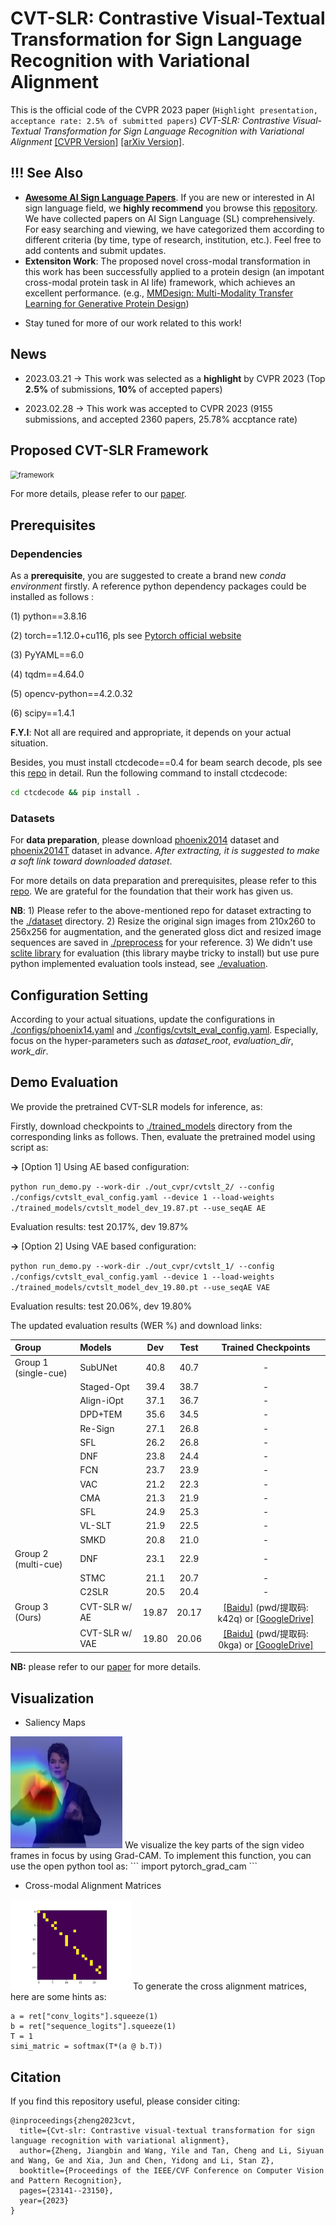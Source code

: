 # CVT-SLR: Contrastive Visual-Textual Transformation for Sign Language Recognition with Variational Alignment

This is the official code of the CVPR 2023 paper (`Highlight presentation, acceptance rate: 2.5% of submitted papers`) *CVT-SLR: Contrastive Visual-Textual Transformation for Sign Language Recognition with Variational Alignment* [[CVPR Version]](https://openaccess.thecvf.com/content/CVPR2023/html/Zheng_CVT-SLR_Contrastive_Visual-Textual_Transformation_for_Sign_Language_Recognition_With_Variational_CVPR_2023_paper.html) [[arXiv Version]](https://arxiv.org/abs/2303.05725).


## !!! See Also
-  [**Awesome AI Sign Language Papers**](https://github.com/binbinjiang/SL_Papers). 
If you are new or interested in AI sign language field, we **highly recommend** you browse this [repository](https://github.com/binbinjiang/SL_Papers). We have collected papers on AI Sign Language (SL) comprehensively. For easy searching and viewing, we have categorized them according to different criteria (by time, type of research, institution, etc.). Feel free to add contents and submit updates.
- **Extensiton Work**: The proposed novel cross-modal transformation in this work has been successfully applied to a protein design (an impotant cross-modal protein task in AI life) framework, which achieves an excellent performance. (e.g., [MMDesign: Multi-Modality Transfer Learning for Generative Protein Design](https://arxiv.org/pdf/2312.06297.pdf)) 
<!-- Please refer to this [repo]() and [paper]() -->
- Stay tuned for more of our work related to this work!

## News
- 2023.03.21 -> This work was selected as a **highlight** by CVPR 2023 (Top **2.5%** of submissions, **10%** of accepted papers)

- 2023.02.28 -> This work was accepted to CVPR 2023 (9155 submissions, and accepted 2360 papers, 25.78% accptance rate)


##  Proposed CVT-SLR Framework

<img src=".\imgs\framework.jpg" alt="framework" style="zoom: 80%;" />

For more details, please refer to our [paper](https://openaccess.thecvf.com/content/CVPR2023/papers/Zheng_CVT-SLR_Contrastive_Visual-Textual_Transformation_for_Sign_Language_Recognition_With_Variational_CVPR_2023_paper.pdf).

## Prerequisites
### Dependencies
As a **prerequisite**, you are suggested to create a brand new *conda environment* firstly. A reference python dependency packages could be installed as follows :

 (1) python==3.8.16
 
 (2) torch==1.12.0+cu116, pls see [Pytorch official website](https://pytorch.org/get-started/locally/) 
 
 (3) PyYAML==6.0 
 
 (4) tqdm==4.64.0

 (5) opencv-python==4.2.0.32

 (6) scipy==1.4.1

**F.Y.I**: Not all are required and appropriate, it depends on your actual situation.


Besides, you must install ctcdecode==0.4 for beam search decode, pls see this [repo](https://github.com/parlance/ctcdecode) in detail. Run the following command to install ctcdecode:

```bash
cd ctcdecode && pip install .
```


### Datasets
For **data preparation**, please download [phoenix2014](https://www-i6.informatik.rwth-aachen.de/~koller/RWTH-PHOENIX/) dataset and [phoenix2014T](https://www-i6.informatik.rwth-aachen.de/~koller/RWTH-PHOENIX-2014-T/) dataset in advance. *After extracting, it is suggested to make a soft link toward downloaded dataset*.


For more details on data preparation and prerequisites, please refer to this [repo](https://github.com/ycmin95/VAC_CSLR). We are grateful for the foundation that their work has given us. 

**NB**: 1) Please refer to the above-mentioned repo for dataset extracting to the [./dataset](./dataset) directory. 2) Resize the original sign images from 210x260 to 256x256 for augmentation, and the generated gloss dict and resized image sequences are saved in [./preprocess](./preprocess) for your reference. 3) We didn't use [sclite library](https://github.com/kaldi-asr/kaldi) for evaluation (this library maybe tricky  to install) but use pure python implemented evaluation tools instead, see [./evaluation](./evaluation).


## Configuration Setting
According to your actual situations, update the configurations in [./configs/phoenix14.yaml](./configs/phoenix14.yaml) and [./configs/cvtslt_eval_config.yaml](./configs/cvtslt_eval_config.yaml). Especially, focus on the hyper-parameters such as *dataset_root*, *evaluation_dir*, *work_dir*.


## Demo Evaluation

​We provide the pretrained CVT-SLR models for inference, as:

Firstly, download checkpoints to [./trained_models](./trained_models) directory from the corresponding links as follows. Then, evaluate the pretrained model using script as:

**->** [Option 1] Using AE based configuration:

`python run_demo.py --work-dir ./out_cvpr/cvtslt_2/ --config ./configs/cvtslt_eval_config.yaml --device 1 --load-weights ./trained_models/cvtslt_model_dev_19.87.pt --use_seqAE AE`

Evaluation results: test 20.17%, dev 19.87%


**->** [Option 2] Using VAE based configuration:

`python run_demo.py --work-dir ./out_cvpr/cvtslt_1/ --config ./configs/cvtslt_eval_config.yaml --device 1 --load-weights ./trained_models/cvtslt_model_dev_19.80.pt --use_seqAE VAE`

Evaluation results: test 20.06%, dev 19.80%


The updated evaluation results (WER %) and download links:

| Group                | Models                | Dev | Test |                       Trained Checkpoints                       |
|:---------------------- | :---------------------- | :--------: | :---------: | :----------------------------------------------------------: |
|Group 1 (single-cue)  | SubUNet     |    40.8    |    40.7     | -|
|  | Staged-Opt     |    39.4    |    38.7     | -|
|  | Align-iOpt     |    37.1    |    36.7     | -|
|  | DPD+TEM     |    35.6    |    34.5     | -|
|  | Re-Sign     |    27.1    |    26.8     | -|
|  | SFL     |    26.2    |    26.8     | -|
|  | DNF     |    23.8    |    24.4     | -|
|  | FCN    |    23.7    |   23.9     | -|
|  | VAC    |    21.2    |   22.3     | -|
|  | CMA    |    21.3    |   21.9     | -|
|  | SFL    |    24.9    |   25.3     | -|
|  | VL-SLT    |    21.9    |   22.5     | -|
|  | SMKD    |    20.8    |   21.0     | -|
|Group 2 (multi-cue)  | DNF     |    23.1    |    22.9     | -|
|  | STMC     |    21.1    |    20.7     | -|
|  | C2SLR     |    20.5    |    20.4     | -|
|Group 3 (Ours) | CVT-SLR w/ AE     |    19.87    |    20.17     | [[Baidu]](https://pan.baidu.com/s/1AE8L9M3u080L_T5G6Aqsvg?pwd=k42q) (pwd/提取码: k42q) or [[GoogleDrive]](https://drive.google.com/file/d/1ErXIfxCgSbrKeGln3_xezBWT4C-3jS8A/view?usp=sharing) |
| | CVT-SLR w/ VAE     |    19.80    |    20.06     | [[Baidu]](https://pan.baidu.com/s/1vF2G07wjX6f-gpxVZgPEOg?pwd=0kga) (pwd/提取码: 0kga) or [[GoogleDrive]](https://drive.google.com/file/d/1_2-zBi3dop8JIJYrl_sufUWBDR7DAawl/view?usp=sharing)|


**NB:** please refer to our [paper](https://openaccess.thecvf.com/content/CVPR2023/papers/Zheng_CVT-SLR_Contrastive_Visual-Textual_Transformation_for_Sign_Language_Recognition_With_Variational_CVPR_2023_paper.pdf) for more details.

## Visualization
- Saliency Maps
<img src=".\imgs\saliency_map_case.png" alt="framework" style="zoom: 80%;" />
We visualize the key parts of the sign video frames in focus by using Grad-CAM. To implement this function, you can use the open python tool as:
```
import pytorch_grad_cam
```

- Cross-modal Alignment Matrices
<img src=".\imgs\alignment_matrices_case.png" alt="framework" style="zoom: 30%;" />
To generate the cross alignment matrices, here are some hints as:

```
a = ret["conv_logits"].squeeze(1)
b = ret["sequence_logits"].squeeze(1)
T = 1
simi_matric = softmax(T*(a @ b.T))
```

## Citation

If you find this repository useful, please consider citing:

```
@inproceedings{zheng2023cvt,
  title={Cvt-slr: Contrastive visual-textual transformation for sign language recognition with variational alignment},
  author={Zheng, Jiangbin and Wang, Yile and Tan, Cheng and Li, Siyuan and Wang, Ge and Xia, Jun and Chen, Yidong and Li, Stan Z},
  booktitle={Proceedings of the IEEE/CVF Conference on Computer Vision and Pattern Recognition},
  pages={23141--23150},
  year={2023}
}
```

<!--
@article{zheng2023cvt,
  title={CVT-SLR: Contrastive Visual-Textual Transformation for Sign Language Recognition with Variational Alignment},
  author={Zheng, Jiangbin and Wang, Yile and Tan, Cheng and Li, Siyuan and Wang, Ge and Xia, Jun and Chen, Yidong and Li, Stan Z},
  journal={arXiv preprint arXiv:2303.05725},
  year={2023}
}
-->